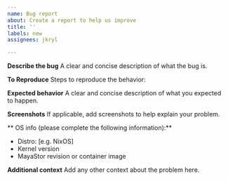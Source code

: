 ```yaml
---
name: Bug report
about: Create a report to help us improve
title: ''
labels: new
assignees: jkryl

---
```


**Describe the bug**
A clear and concise description of what the bug is.

**To Reproduce**
Steps to reproduce the behavior:

**Expected behavior**
A clear and concise description of what you expected to happen.

**Screenshots**
If applicable, add screenshots to help explain your problem.

** OS info (please complete the following information):**
 - Distro: [e.g. NixOS]
 - Kernel version
 - MayaStor revision or container image

**Additional context**
Add any other context about the problem here.
